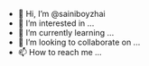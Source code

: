 - 👋 Hi, I’m @sainiboyzhai
- 👀 I’m interested in ...
- 🌱 I’m currently learning ...
- 💞️ I’m looking to collaborate on ...
- 📫 How to reach me ...

<!---
sainiboyzhai/sainiboyzhai is a ✨ special ✨ repository because its `README.md` (this file) appears on your GitHub profile.
You can click the Preview link to take a look at your changes.
--->
